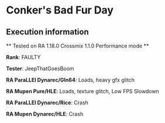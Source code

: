# Conker's Bad Fur Day 

## Execution information

** Tested on RA 1.18.0 Crossmix 1.1.0 Performance mode **

**Rank**: FAULTY

**Tester**: JeepThatGoesBoom


**RA ParaLLEl Dynarec/Gln64**: Loads, heavy gfx glitch

**RA Mupen Pure/HLE**: Loads, texture glitch, Low FPS Slowdown

**RA ParaLLEl Dynarec/Rice**: Crash

**RA Mupen Dynarec/HLE**: Crash